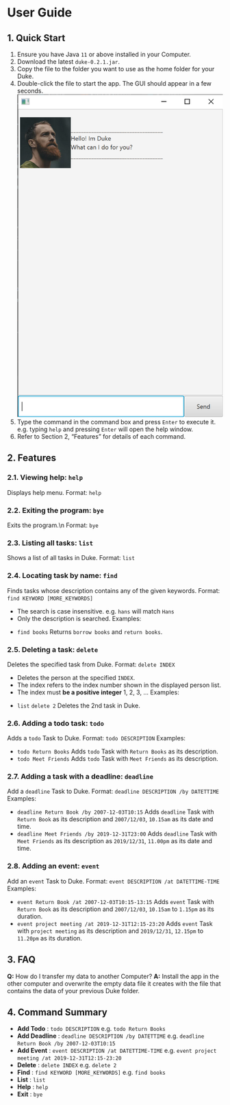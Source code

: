 # User Guide

## 1. Quick Start

1. Ensure you have Java `11` or above installed in your Computer.
2. Download the latest `duke-0.2.1.jar`. 
3. Copy the file to the folder you want to use as the home folder for your Duke.
4. Double-click the file to start the app. The GUI should appear in a few seconds.
![Image of Ui](https://github.com/SamYJ2606/duke/blob/master/docs/Ui.PNG)
5. Type the command in the command box and press `Enter` to execute it.
   e.g. typing `help` and pressing `Enter` will open the help window.
6. Refer to Section 2, “Features” for details of each command.

## 2. Features 

### 2.1. Viewing help: `help`
Displays help menu.
Format: `help`

### 2.2. Exiting the program: `bye`
Exits the program.\n
Format: `bye`

### 2.3. Listing all tasks: `list`
Shows a list of all tasks in Duke.
Format: `list`

### 2.4. Locating task by name: `find`
Finds tasks whose description contains any of the given keywords.
Format: `find KEYWORD [MORE_KEYWORDS]`
* The search is case insensitive. e.g. `hans` will match `Hans`
* Only the description is searched.
Examples:
- `find books`
 Returns `borrow books` and `return books`.

### 2.5. Deleting a task: `delete`
Deletes the specified task from Duke.
Format: `delete INDEX`
* Deletes the person at the specified `INDEX`.
* The index refers to the index number shown in the displayed person list.
* The index must **be a positive integer** 1, 2, 3, ...
Examples:
- `list`
  `delete 2`
  Deletes the 2nd task in Duke.

### 2.6. Adding a todo task: `todo`
Adds a `todo` Task to Duke.
Format: `todo DESCRIPTION`
Examples:
- `todo Return Books`
  Adds `todo` Task with `Return Books` as its description.
- `todo Meet Friends`
  Adds `todo` Task with `Meet Friends` as its description.

### 2.7. Adding a task with a deadline: `deadline`
Add a `deadline` Task to Duke.
Format: `deadline DESCRIPTION /by DATETTIME`
Examples:
- `deadline Return Book /by 2007-12-03T10:15`
  Adds `deadline` Task with `Return Book` as its description and `2007/12/03`, `10.15am` as its date and time.
- `deadline Meet Friends /by 2019-12-31T23:00`
  Adds `deadline` Task with `Meet Friends` as its description as `2019/12/31`, `11.00pm` as its date and time.

### 2.8. Adding an event: `event`
Add an `event` Task to Duke.
Format: `event DESCRIPTION /at DATETTIME-TIME`
Examples:
- `event Return Book /at 2007-12-03T10:15-13:15`
  Adds `event` Task with `Return Book` as its description and `2007/12/03`, `10.15am` to `1.15pm` as its duration.
- `event project meeting /at 2019-12-31T12:15-23:20`
  Adds `event` Task with `project meeting` as its description and `2019/12/31`, `12.15pm` to `11.20pm` as its duration.

## 3. FAQ
**Q:** How do I transfer my data to another Computer?
**A:** Install the app in the other computer and overwrite the empty data file it creates with the file that contains the data of your previous Duke folder.

## 4. Command Summary
* **Add Todo** : `todo DESCRIPTION`
  e.g. `todo Return Books`
* **Add Deadline** : `deadline DESCRIPTION /by DATETTIME`
  e.g. `deadline Return Book /by 2007-12-03T10:15`
* **Add Event** : `event DESCRIPTION /at DATETTIME-TIME`
  e.g. `event project meeting /at 2019-12-31T12:15-23:20`
* **Delete** : `delete INDEX`
  e.g. `delete 2`
* **Find** : `find KEYWORD [MORE_KEYWORDS]`
  e.g. `find books`
* **List** : `list`
* **Help** : `help`
* **Exit** : `bye`
